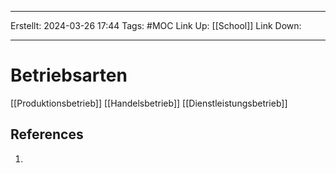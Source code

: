 
--- 
Erstellt: 2024-03-26    17:44 
Tags: #MOC 
Link Up: [[School]]
Link Down:

--- 
# Betriebsarten
[[Produktionsbetrieb]]
[[Handelsbetrieb]]
[[Dienstleistungsbetrieb]]


## References
1. 
